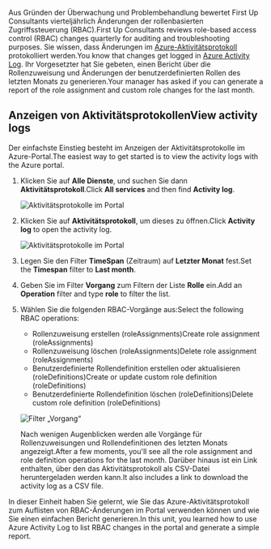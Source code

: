 <span data-ttu-id="8c120-101">Aus Gründen der Überwachung und Problembehandlung bewertet First Up Consultants vierteljährlich Änderungen der rollenbasierten Zugriffssteuerung (RBAC).</span><span class="sxs-lookup"><span data-stu-id="8c120-101">First Up Consultants reviews role-based access control (RBAC) changes quarterly for auditing and troubleshooting purposes.</span></span> <span data-ttu-id="8c120-102">Sie wissen, dass Änderungen im [Azure-Aktivitätsprotokoll](/azure/monitoring-and-diagnostics/monitoring-overview-activity-logs) protokolliert werden.</span><span class="sxs-lookup"><span data-stu-id="8c120-102">You know that changes get logged in [Azure Activity Log](/azure/monitoring-and-diagnostics/monitoring-overview-activity-logs).</span></span> <span data-ttu-id="8c120-103">Ihr Vorgesetzter hat Sie gebeten, einen Bericht über die Rollenzuweisung und Änderungen der benutzerdefinierten Rollen des letzten Monats zu generieren.</span><span class="sxs-lookup"><span data-stu-id="8c120-103">Your manager has asked if you can generate a report of the role assignment and custom role changes for the last month.</span></span>

## <a name="view-activity-logs"></a><span data-ttu-id="8c120-104">Anzeigen von Aktivitätsprotokollen</span><span class="sxs-lookup"><span data-stu-id="8c120-104">View activity logs</span></span>

<span data-ttu-id="8c120-105">Der einfachste Einstieg besteht im Anzeigen der Aktivitätsprotokolle im Azure-Portal.</span><span class="sxs-lookup"><span data-stu-id="8c120-105">The easiest way to get started is to view the activity logs with the Azure portal.</span></span>

1. <span data-ttu-id="8c120-106">Klicken Sie auf **Alle Dienste**, und suchen Sie dann **Aktivitätsprotokoll**.</span><span class="sxs-lookup"><span data-stu-id="8c120-106">Click **All services** and then find **Activity log**.</span></span>

    ![Aktivitätsprotokolle im Portal](../media/6-all-services-activity-log.png)

1. <span data-ttu-id="8c120-108">Klicken Sie auf **Aktivitätsprotokoll**, um dieses zu öffnen.</span><span class="sxs-lookup"><span data-stu-id="8c120-108">Click **Activity log** to open the activity log.</span></span>

    ![Aktivitätsprotokolle im Portal](../media/6-activity-log-portal.png)

1. <span data-ttu-id="8c120-110">Legen Sie den Filter **TimeSpan** (Zeitraum) auf **Letzter Monat** fest.</span><span class="sxs-lookup"><span data-stu-id="8c120-110">Set the **Timespan** filter to **Last month**.</span></span>

1. <span data-ttu-id="8c120-111">Geben Sie im Filter **Vorgang** zum Filtern der Liste **Rolle** ein.</span><span class="sxs-lookup"><span data-stu-id="8c120-111">Add an **Operation** filter and type **role** to filter the list.</span></span>

1. <span data-ttu-id="8c120-112">Wählen Sie die folgenden RBAC-Vorgänge aus:</span><span class="sxs-lookup"><span data-stu-id="8c120-112">Select the following RBAC operations:</span></span>

    - <span data-ttu-id="8c120-113">Rollenzuweisung erstellen (roleAssignments)</span><span class="sxs-lookup"><span data-stu-id="8c120-113">Create role assignment (roleAssignments)</span></span>
    - <span data-ttu-id="8c120-114">Rollenzuweisung löschen (roleAssignments)</span><span class="sxs-lookup"><span data-stu-id="8c120-114">Delete role assignment (roleAssignments)</span></span>
    - <span data-ttu-id="8c120-115">Benutzerdefinierte Rollendefinition erstellen oder aktualisieren (roleDefinitions)</span><span class="sxs-lookup"><span data-stu-id="8c120-115">Create or update custom role definition (roleDefinitions)</span></span>
    - <span data-ttu-id="8c120-116">Benutzerdefinierte Rollendefinition löschen (roleDefinitions)</span><span class="sxs-lookup"><span data-stu-id="8c120-116">Delete custom role definition (roleDefinitions)</span></span>

    ![Filter „Vorgang“](../media/6-operation-filter.png)

    <span data-ttu-id="8c120-118">Nach wenigen Augenblicken werden alle Vorgänge für Rollenzuweisungen und Rollendefinitionen des letzten Monats angezeigt.</span><span class="sxs-lookup"><span data-stu-id="8c120-118">After a few moments, you'll see all the role assignment and role definition operations for the last month.</span></span> <span data-ttu-id="8c120-119">Darüber hinaus ist ein Link enthalten, über den das Aktivitätsprotokoll als CSV-Datei heruntergeladen werden kann.</span><span class="sxs-lookup"><span data-stu-id="8c120-119">It also includes a link to download the activity log as a CSV file.</span></span>

<span data-ttu-id="8c120-120">In dieser Einheit haben Sie gelernt, wie Sie das Azure-Aktivitätsprotokoll zum Auflisten von RBAC-Änderungen im Portal verwenden können und wie Sie einen einfachen Bericht generieren.</span><span class="sxs-lookup"><span data-stu-id="8c120-120">In this unit, you learned how to use Azure Activity Log to list RBAC changes in the portal and generate a simple report.</span></span>